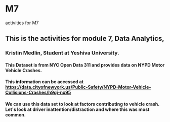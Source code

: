# M7
activities for M7
## This is the activities for module 7, Data Analytics, 
### Kristin Medlin, Student at Yeshiva University. 

#### This Dataset is from NYC Open Data 311 and provides data on NYPD Motor Vehicle Crashes. 
#### This information can be accessed at https://data.cityofnewyork.us/Public-Safety/NYPD-Motor-Vehicle-Collisions-Crashes/h9gi-nx95
#### We can use this data set to look at factors contributing to vehicle crash. Let's look at driver inattention/distraction and where this was most common. 

